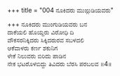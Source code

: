 +++
title = "004 ನೂಕಿದರು ಮುಙ್ಗುಡಿಯವರು"

+++
ನೂಕಿದರು ಮುಂಗುಡಿಯವರು ಬನ  
ದಾಕೆಯಲಿ ಹೊಯ್ದರು ವಿರೋಧಿ ದಿ  
ವೌಕಸರನಿಕ್ಕಿದರು ಸಿಕ್ಕಿದರುರವ ಸಬಳದಲಿ   
ಆಕೆವಾಳರು ಕರ್ಣ ಶಕುನಿಗ  
ಳೇಕೆ ನಿಲುವರು ಬಿರಿದು ಪಾಡಿನ  
ನೇಕ ಭಟರೊಳಬಿದ್ದು ತಿವಿದರು ಬೆರಸಿ ಪರಬಲವ      ॥4॥